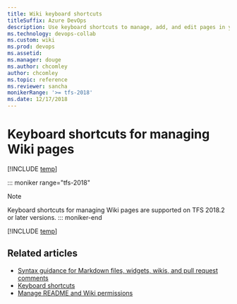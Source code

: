 ```yaml
---
title: Wiki keyboard shortcuts 
titleSuffix: Azure DevOps 
description: Use keyboard shortcuts to manage, add, and edit pages in your built-in team project wiki in Azure DevOps
ms.technology: devops-collab
ms.custom: wiki
ms.prod: devops
ms.assetid:  
ms.manager: douge
ms.author: chcomley
author: chcomley
ms.topic: reference
ms.reviewer: sancha
monikerRange: '>= tfs-2018'
ms.date: 12/17/2018  
---
```


# Keyboard shortcuts for managing Wiki pages

[!INCLUDE [temp](../../_shared/version-vsts-tfs-2018.md)]

::: moniker range="tfs-2018"
> [!NOTE]  
> Keyboard shortcuts for managing Wiki pages are supported on TFS 2018.2 or later versions.
::: moniker-end

[!INCLUDE [temp](../../_shared/keyboard-shortcuts/wiki-shortcuts.md)]

## Related articles

- [Syntax guidance for Markdown files, widgets, wikis, and pull request comments](../../reference/markdown-guidance.md)  
- [Keyboard shortcuts](../navigation/keyboard-shortcuts.md)
- [Manage README and Wiki permissions](manage-readme-wiki-permissions.md)
